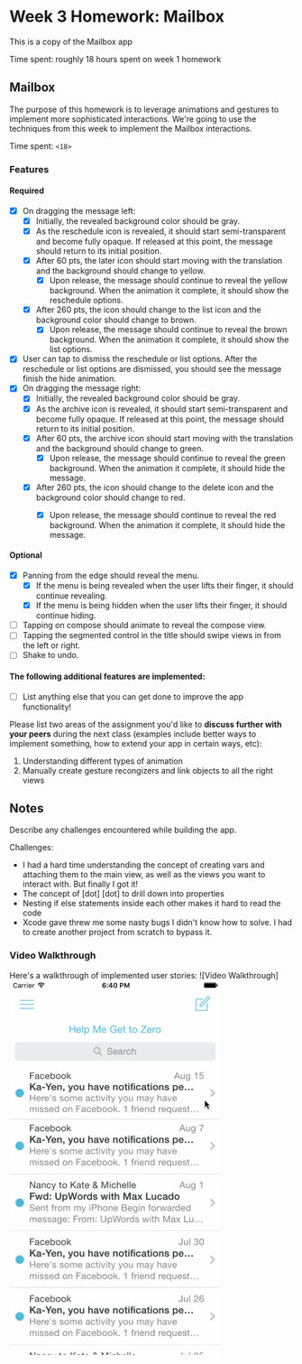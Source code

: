# Week 3 Homework: Mailbox

This is a copy of the Mailbox app

Time spent: roughly 18 hours spent on week 1 homework

## Mailbox

The purpose of this homework is to leverage animations and gestures to implement more sophisticated interactions. We're going to use the techniques from this week to implement the Mailbox interactions.

Time spent: `<18>`

### Features

#### Required

- [x] On dragging the message left:
  - [x] Initially, the revealed background color should be gray.
  - [x] As the reschedule icon is revealed, it should start semi-transparent and become fully opaque. If released at this point, the message should return to its initial position.
  - [x] After 60 pts, the later icon should start moving with the translation and the background should change to yellow.
    - [x] Upon release, the message should continue to reveal the yellow background. When the animation it complete, it should show the reschedule options.
  - [x] After 260 pts, the icon should change to the list icon and the background color should change to brown.
    - [x] Upon release, the message should continue to reveal the brown background. When the animation it complete, it should show the list options.

- [x] User can tap to dismiss the reschedule or list options. After the reschedule or list options are dismissed, you should see the message finish the hide animation.
- [x] On dragging the message right:
  - [x] Initially, the revealed background color should be gray.
  - [x] As the archive icon is revealed, it should start semi-transparent and become fully opaque. If released at this point, the message should return to its initial position.
  - [x] After 60 pts, the archive icon should start moving with the translation and the background should change to green.
    - [x] Upon release, the message should continue to reveal the green background. When the animation it complete, it should hide the message.
  - [x] After 260 pts, the icon should change to the delete icon and the background color should change to red.
    - [x] Upon release, the message should continue to reveal the red background. When the animation it complete, it should hide the message.


#### Optional

- [x] Panning from the edge should reveal the menu.
  - [x] If the menu is being revealed when the user lifts their finger, it should continue revealing.
  - [x] If the menu is being hidden when the user lifts their finger, it should continue hiding.
- [ ] Tapping on compose should animate to reveal the compose view.
- [ ] Tapping the segmented control in the title should swipe views in from the left or right.
- [ ] Shake to undo.

#### The following **additional** features are implemented:

- [ ] List anything else that you can get done to improve the app functionality!

Please list two areas of the assignment you'd like to **discuss further with your peers** during the next class (examples include better ways to implement something, how to extend your app in certain ways, etc):

1. Understanding different types of animation
2. Manually create gesture recongizers and link objects to all the right views


## Notes

Describe any challenges encountered while building the app.

Challenges: 
- I had a hard time understanding the concept of creating vars and attaching them to the main view, as well as the views you want to interact with. But finally I got it!
- The concept of [dot] [dot] to drill down into properties 
- Nesting if else statements inside each other makes it hard to read the code 
- Xcode gave threw me some nasty bugs I didn't know how to solve. I had to create another project from scratch to bypass it. 

### Video Walkthrough 

Here's a walkthrough of implemented user stories:
![Video Walkthrough] <img src='https://github.com/quandnguyen/codepath/blob/master/Week3-Mailbox/week3-homework.gif?raw=true' title='Video Walkthrough' width='' alt='Video Walkthrough' />
